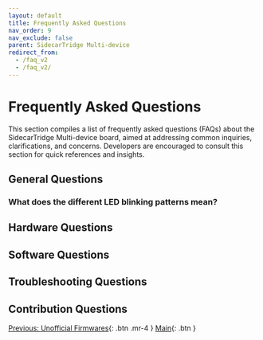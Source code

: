 ```yaml
---
layout: default
title: Frequently Asked Questions
nav_order: 9
nav_exclude: false
parent: SidecarTridge Multi-device
redirect_from:
  - /faq_v2
  - /faq_v2/
---
```


# Frequently Asked Questions
This section compiles a list of frequently asked questions (FAQs) about the SidecarTridge Multi-device board, aimed at addressing common inquiries, clarifications, and concerns. Developers are encouraged to consult this section for quick references and insights.

## General Questions

### What does the different LED blinking patterns mean?

## Hardware Questions

## Software Questions

## Troubleshooting Questions

## Contribution Questions



[Previous: Unofficial Firmwares](/sidecartridge-multidevice/unofficial_firmwares/){: .btn .mr-4 }
[Main](/sidecartridge-multidevice/){: .btn }
